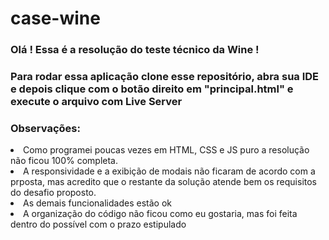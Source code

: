 # case-wine

### Olá ! Essa é a resolução do teste técnico da Wine ! 
### Para rodar essa aplicação clone esse repositório, abra sua IDE e depois clique com o botão direito em "principal.html" e execute o arquivo com Live Server

### Observações:

<li>Como programei poucas vezes em HTML, CSS e JS puro a resolução não ficou 100% completa. </li>
<li> A responsividade e a exibição de modais não ficaram de acordo com a prposta, mas acredito que o restante da solução atende bem os requisitos do desafio proposto.</li>
<li> As demais funcionalidades estão ok </li>
<li> A organização do código não ficou como eu gostaria, mas foi feita dentro do possível com o prazo estipulado</li>
